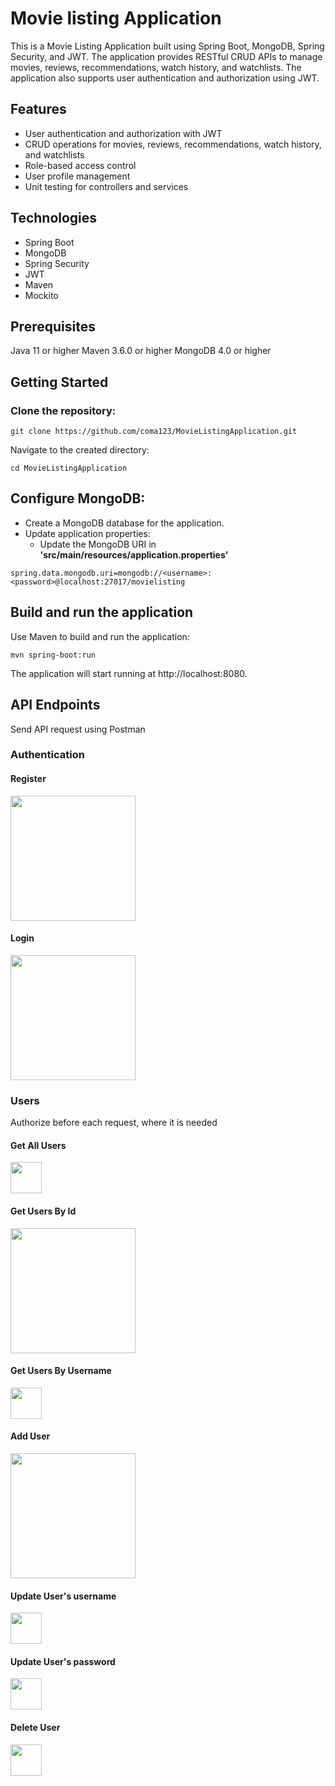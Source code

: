 # Movie listing Application
This is a Movie Listing Application built using Spring Boot, MongoDB, Spring Security, and JWT. The application provides RESTful CRUD APIs to manage movies, reviews, recommendations, watch history, and watchlists. The application also supports user authentication and authorization using JWT.

## Features
- User authentication and authorization with JWT
- CRUD operations for movies, reviews, recommendations, watch history, and watchlists
- Role-based access control
- User profile management
- Unit testing for controllers and services
## Technologies
- Spring Boot
- MongoDB
- Spring Security
- JWT
- Maven
- Mockito
## Prerequisites
Java 11 or higher
Maven 3.6.0 or higher
MongoDB 4.0 or higher
## Getting Started
### Clone the repository:
```
git clone https://github.com/coma123/MovieListingApplication.git
```
Navigate to the created directory:
```
cd MovieListingApplication
```
## Configure MongoDB:
  - Create a MongoDB database for the application.
- Update application properties:
  - Update the MongoDB URI in **'src/main/resources/application.properties'**
```
spring.data.mongodb.uri=mongodb://<username>:<password>@localhost:27017/movielisting
```
## Build and run the application
Use Maven to build and run the application:
```
mvn spring-boot:run
```
The application will start running at http://localhost:8080.

## API Endpoints
Send API request using Postman
### Authentication
#### Register
<img src="https://github.com/malikoyv/MovieListing/assets/124885789/0214ab65-f074-4f2d-82fb-f28901bf992a" height=200px>

#### Login
<img src="https://github.com/malikoyv/MovieListing/assets/124885789/25b81b68-f9a6-4917-a80b-795a697c926b" height=200px>

### Users
Authorize before each request, where it is needed
#### Get All Users
<img src="https://github.com/malikoyv/MovieListing/assets/124885789/79defd30-0992-4af5-b98e-70ea238a925d" height=50px>

#### Get Users By Id
<img src="https://github.com/malikoyv/MovieListing/assets/124885789/83ec5c16-1673-4341-b855-e00a8c8950a5" height=200px>

#### Get Users By Username
<img src="https://github.com/malikoyv/MovieListing/assets/124885789/a93db947-daec-4a4d-a720-28acd3adce96" height=50px>

#### Add User
<img src="https://github.com/malikoyv/MovieListing/assets/124885789/3d15a6dd-b057-403c-aba9-49ff1a942785" height=200px>

#### Update User's username
<img src="https://github.com/malikoyv/MovieListing/assets/124885789/ac40e0bc-b55c-4c13-8892-88b98191c48d" height=50px>

#### Update User's password
<img src="https://github.com/malikoyv/MovieListing/assets/124885789/bec0c2fa-52e9-4019-9590-6e2905e03a50" height=50px>

#### Delete User
<img src="https://github.com/malikoyv/MovieListing/assets/124885789/7918c393-3061-47ba-b76f-3496da52e772" height=50px>
